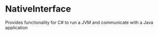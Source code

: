 # NativeInterface
Provides functionality for C# to run a JVM and communicate with a Java application
